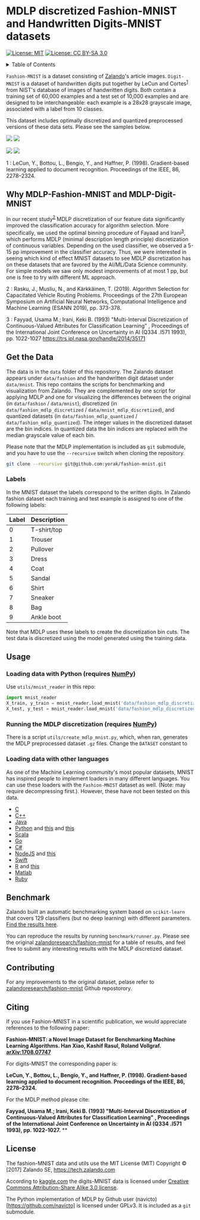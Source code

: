 # MDLP discretized Fashion-MNIST and Handwritten Digits-MNIST datasets

[![License: MIT](https://img.shields.io/badge/License-MIT-yellow.svg)](https://opensource.org/licenses/MIT)
[![License: CC BY-SA 3.0](https://img.shields.io/badge/License-CC%20BY--SA%203.0-lightgrey.svg)](https://creativecommons.org/licenses/by-sa/3.0/)

<details><summary>Table of Contents</summary><p>

* [Why MDLP-Fashion-MNIST and MDLP-Digit-MNIST](#why-we-made-fashion-mnist)
* [Get the Data](#get-the-data)
* [Usage](#usage)
* [Benchmark](#benchmark)
* [Contributing](#contributing)
* [Citing](#citing)
* [License](#license)
</p></details><p></p>


`Fashion-MNIST` is a dataset consisting of [Zalando](https://jobs.zalando.com/tech/)'s article images. `Digit-MNIST` is a dataset of handwritten digits put together by LeCun and Cortes<sup>[1](#LecunCortes1998)</sup> from NIST's database of images of handwritten digits. Both contain a training set of 60,000 examples and a test set of 10,000 examples and are designed to be interchangeable: each example is a 28x28 grayscale image, associated with a label from 10 classes.

This dataset includes optimally discretized and quantized preprocessed versions of these data sets. Please see the samples below.

![](doc/img/fashion1.png)
![](doc/img/fashion2.png)

![](doc/img/digits1.png)
![](doc/img/digits2.png)

<a name="LecunCortes1998">1</a> : LeCun, Y., Bottou, L., Bengio, Y., and Haffner, P. (1998). Gradient-based learning applied to document recognition. Proceedings of the IEEE, 86, 2278–2324.

## Why MDLP-Fashion-MNIST and MDLP-Digit-MNIST

In our recent study<sup>[2](#Rasku2019)</sup> MDLP discretization of our feature data significantly improved the classification accuracy for algorithm selection. More specifically, we used the optimal binning procedure of Fayaad and Irani<sup>[3](#FayyadIrani1993)</sup>, which performs MDLP (minimal description length principle) discretization of continuous variables. Depending on the used classifier, we observed a 5-15 pp improvement in the classifier accuracy. Thus, we were interested in seeing which kind of effect MNIST datasets to see MDLP discretization has on these datasets that are favored by the AI/ML/Data Science community. For simple models we saw only modest improvements of at most 1 pp, but one is free to try with different ML approach. 

<a name="Rasku2019">2</a> : Rasku, J., Musliu, N., and Kärkkäinen, T. (2019). Algorithm Selection for Capacitated Vehicle Routing Problems. Proceedings of the 27th European Symposium on Artificial Neural Networks, Computational Intelligence and Machine Learning (ESANN 2019), pp. 373-378.

<a name="FayyadIrani1993">3</a> :  Fayyad, Usama M.; Irani, Keki B. (1993) "Multi-Interval Discretization of Continuous-Valued Attributes for Classification Learning" , Proceedings of the International Joint Conference on Uncertainty in AI (Q334 .I571 1993), pp. 1022-1027 https://trs.jpl.nasa.gov/handle/2014/35171

## Get the Data

The data is in the `data` folder of this repository. The Zalando  dataset appears under `data/fashion` and the handwritten digit dataset under `data/mnist`. This repo contains the scripts for benchmarking and visualization from Zalando. They are complemented by one script for applying MDLP and one for visualizing the differences between the original (in `data/fashion` / `data/mnist`), discretized (in `data/fashion_mdlp_discretized` / `data/mnist_mdlp_discretized`),  and quantized datasets (in `data/fashion_mdlp_quantized` / `data/fashion_mdlp_quantized`). The integer values in the discretized dataset are the bin indices. In quantized data the bin indices are replaced with the median grayscale value of each bin.

Please note that the MDLP implementation is included as `git` submodule, and you have to use the `--recursive` switch when cloning the repository.

```bash
git clone --recursive git@github.com:yorak/fashion-mnist.git
```

### Labels
In the MNIST dataset the labels correspond to the written digits. In Zalando fashion dataset each training and test example is assigned to one of the following labels:

| Label | Description |
| --- | --- |
| 0 | T-shirt/top |
| 1 | Trouser |
| 2 | Pullover |
| 3 | Dress |
| 4 | Coat |
| 5 | Sandal |
| 6 | Shirt |
| 7 | Sneaker |
| 8 | Bag |
| 9 | Ankle boot |

Note that MDLP uses these labels to create the discretization bin cuts. The test data is discretized using the model generated using the training data.

## Usage

### Loading data with Python (requires [NumPy](http://www.numpy.org/))

Use `utils/mnist_reader` in this repo:
```python
import mnist_reader
X_train, y_train = mnist_reader.load_mnist('data/fashion_mdlp_discretized', kind='train')
X_test, y_test = mnist_reader.load_mnist('data/fashion_mdlp_discretized', kind='t10k')
```

### Running the MDLP discretization (requires [NumPy](http://www.numpy.org/))

There is a script `utils/create_mdlp_mnist.py`, which, when ran, generates the MDLP preprocessed dataset `.gz` files. Change the `DATASET` constant to 

### Loading data with other languages

As one of the Machine Learning community's most popular datasets, MNIST has inspired people to implement loaders in many different languages. You can use these loaders with the `Fashion-MNIST` dataset as well. (Note: may require decompressing first.). However, these have not been tested on this data.

- [C](https://stackoverflow.com/a/10409376)
- [C++](https://github.com/wichtounet/mnist)
- [Java](https://stackoverflow.com/a/8301949)
- [Python](https://pypi.python.org/pypi/python-mnist) and [this](https://pypi.python.org/pypi/mnist) and [this]((https://www.brine.io/fashion-mnist/train))
- [Scala](http://mxnet.io/tutorials/scala/mnist.html)
- [Go](https://github.com/schuyler/neural-go/blob/master/mnist/mnist.go)
- [C#](https://jamesmccaffrey.wordpress.com/2013/11/23/reading-the-mnist-data-set-with-c/)
- [NodeJS](https://github.com/ApelSYN/mnist_dl) and [this](https://github.com/cazala/mnist)
- [Swift](https://github.com/simonlee2/MNISTKit)
- [R](https://gist.github.com/brendano/39760) and [this](https://github.com/maddin79/darch)
- [Matlab](http://ufldl.stanford.edu/wiki/index.php/Using_the_MNIST_Dataset)
- [Ruby](https://github.com/gbuesing/mnist-ruby-test/blob/master/train/mnist_loader.rb)

## Benchmark
Zalando built an automatic benchmarking system based on `scikit-learn` that covers 129 classifiers (but no deep learning) with different parameters. [Find the results here](http://fashion-mnist.s3-website.eu-central-1.amazonaws.com/).

You can reproduce the results by running `benchmark/runner.py`. Please see the original [zalandoresearch/fashion-mnist](https://github.com/zalandoresearch/fashion-mnist) for a table of results, and feel free to submit any interesting results with the MDLP discretized dataset.

## Contributing

For any improvements to the original dataset, pelase refer to [zalandoresearch/fashion-mnist](https://github.com/zalandoresearch/fashion-mnist) Github repostorory.

## Citing
If you use Fashion-MNIST in a scientific publication, we would appreciate references to the following paper:

**Fashion-MNIST: a Novel Image Dataset for Benchmarking Machine Learning Algorithms. Han Xiao, Kashif Rasul, Roland Vollgraf. [arXiv:1708.07747](http://arxiv.org/abs/1708.07747)**

For digits-MNIST the corresponding paper is:

**LeCun, Y., Bottou, L., Bengio, Y., and Haffner, P. (1998). Gradient-based learning applied to document recognition. Proceedings of the IEEE, 86, 2278–2324.**

For the MDLP method please cite:

**Fayyad, Usama M.; Irani, Keki B. (1993) "Multi-Interval Discretization of Continuous-Valued Attributes for Classification Learning" , Proceedings of the International Joint Conference on Uncertainty in AI (Q334 .I571 1993), pp. 1022-1027.**
**

## License

The fashion-MNIST data and utils use the MIT License (MIT) Copyright © [2017] Zalando SE, https://tech.zalando.com

According to [kaggle.com](https://www.kaggle.com/c/atzb-mnist-digit-classification) the digits-MNIST data is licensed under [Creative Commons Attribution-Share Alike 3.0 license](https://creativecommons.org/licenses/by-sa/3.0/).

The Python implementation of MDLP by Github user (navicto)[https://github.com/navicto] is licensed under GPLv3. It is included as a `git` submodule.

